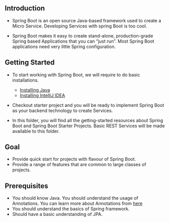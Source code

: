 ##  Introduction
-   Spring Boot is an open source Java-based framework used to create a Micro Service. Developing Services with spring Boot is too cool.

-   Spring Boot makes it easy to create stand-alone, production-grade Spring based Applications that you can “just run”. Most Spring Boot applications need very little Spring configuration.

## Getting Started
-   To start working with Spring Boot, we will require to do basic installations.

    -    [Installing Java](https://www.java.com/en/download/help/download_options.html)<br>
    -    [Installing IntelliJ IDEA](https://www.jetbrains.com/help/idea/installation-guide.html)

-   Checkout starter project and you will be ready to implement Spring Boot as your backend technology to create Services.<br>

-   In this folder, you will find all the getting-started resources about Spring Boot and Spring Boot Starter Projects. Basic REST Services will be made available to this folder.

##  Goal
-   Provide quick start for projects with flavour of Spring Boot.<br>
-   Provide a range of features that are common to large classes of projects.

##  Prerequisites
-   You should know Java. You should understand the usage of Annotations. You can learn more about Annotations from [here](https://springframework.guru/spring-framework-annotations/)<br>
-   You should understand the basics of Spring framework.<br>
-   Should have a basic understanding of JPA.
